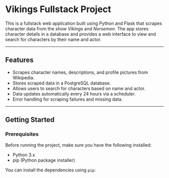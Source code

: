 # Vikings Fullstack Project

This is a fullstack web application built using Python and Flask that scrapes character data from the show *Vikings* and *Norsemen*. The app stores character details in a database and provides a web interface to view and search for characters by their name and actor.

---

## Features

- Scrapes character names, descriptions, and profile pictures from Wikipedia.
- Stores scraped data in a PostgreSQL database.
- Allows users to search for characters based on name and actor.
- Data updates automatically every 24 hours via a scheduler.
- Error handling for scraping failures and missing data.

---

## Getting Started

### Prerequisites

Before running the project, make sure you have the following installed:

- Python 3.x
- pip (Python package installer)
  
You can install the dependencies using `pip`:
